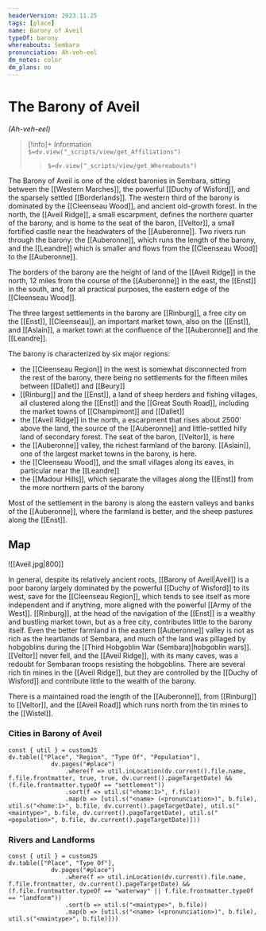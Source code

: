 ```yaml
---
headerVersion: 2023.11.25
tags: [place]
name: Barony of Aveil
typeOf: barony
whereabouts: Sembara
pronunciation: Ah-veh-eel
dm_notes: color
dm_plans: no
---
```

# The Barony of Aveil
*(Ah-veh-eel)*
>[!info]+ Information  
> `$=dv.view("_scripts/view/get_Affiliations")`  
>> `$=dv.view("_scripts/view/get_Whereabouts")`

The Barony of Aveil is one of the oldest baronies in Sembara, sitting between the [[Western Marches]], the powerful [[Duchy of Wisford]], and the sparsely settled [[Borderlands]]. The western third of the barony is dominated by the [[Cleenseau Wood]], and ancient old-growth forest. In the north, the [[Aveil Ridge]], a small escarpment, defines the northern quarter of the barony, and is home to the seat of the baron, [[Veltor]], a small fortified castle near the headwaters of the [[Auberonne]]. Two rivers run through the barony: the [[Auberonne]], which runs the length of the barony, and the [[Leandre]] which is smaller and flows from the [[Cleenseau Wood]] to the [[Auberonne]]. 

The borders of the barony are the height of land of the [[Aveil Ridge]] in the north, 12 miles from the course of the [[Auberonne]] in the east, the [[Enst]] in the south, and, for all practical purposes, the eastern edge of the [[Cleenseau Wood]].

The three largest settlements in the barony are [[Rinburg]], a free city on the [[Enst]], [[Cleenseau]], an important market town, also on the [[Enst]], and [[Aslain]], a market town at the confluence of the [[Auberonne]] and the [[Leandre]]. 

The barony is characterized by six major regions:

* the [[Cleenseau Region]] in the west is somewhat disconnected from the rest of the barony, there being no settlements for the fifteen miles between [[Dallet]] and [[Beury]]
* [[Rinburg]] and the [[Enst]], a land of sheep herders and fishing villages, all clustered along the [[Enst]] and the [[Great South Road]], including the market towns of [[Champimont]] and [[Dallet]]
* the [[Aveil Ridge]] in the north, a escarpment that rises about 2500' above the land, the source of the [[Auberonne]] and little-settled hilly land of secondary forest. The seat of the baron, [[Veltor]], is here
* the [[Auberonne]] valley, the richest farmland of the barony. [[Aslain]], one of the largest market towns in the barony, is here.
* the [[Cleenseau Wood]], and the small villages along its eaves, in particular near the [[Leandre]]
* the [[Madour Hills]], which separate the villages along the [[Enst]] from the more northern parts of the barony

Most of the settlement in the barony is along the eastern valleys and banks of the [[Auberonne]], where the farmland is better, and the sheep pastures along the [[Enst]]. 

## Map

![[Aveil.jpg|800]]

In general, despite its relatively ancient roots, [[Barony of Aveil|Aveil]] is a poor barony largely dominated by the powerful [[Duchy of Wisford]] to its west, save for the [[Cleenseau Region]], which tends to see itself as more independent and if anything, more aligned with the powerful [[Army of the West]]. [[Rinburg]], at the head of the navigation of the [[Enst]] is a wealthy and bustling market town, but as a free city, contributes little to the barony itself. Even the better farmland in the eastern [[Auberonne]] valley is not as rich as the heartlands of Sembara, and much of the land was pillaged by hobgoblins during the [[Third Hobgoblin War (Sembara)|hobgoblin wars]]. [[Veltor]] never fell, and the [[Aveil Ridge]], with its many caves, was a redoubt for Sembaran troops resisting the hobgoblins. There are several rich tin mines in the [[Aveil Ridge]], but they are controlled by the [[Duchy of Wisford]] and contribute little to the wealth of the barony.

There is a maintained road the length of the [[Auberonne]], from [[Rinburg]] to [[Veltor]], and the [[Aveil Road]] which runs north from the tin mines to the [[Wistel]].

### Cities in Barony of Aveil
```dataviewjs
const { util } = customJS
dv.table(["Place", "Region", "Type Of", "Population"], 
			dv.pages("#place")
				.where(f => util.inLocation(dv.current().file.name, f.file.frontmatter, true, true, dv.current().pageTargetDate) && (f.file.frontmatter.typeOf == "settlement"))
				.sort(f => util.s("<home:1>", f.file))
				.map(b => [util.s("<name> (<pronunciation>)", b.file), util.s("<home:1>", b.file, dv.current().pageTargetDate), util.s("<maintype>", b.file, dv.current().pageTargetDate), util.s("<population>", b.file, dv.current().pageTargetDate)]))
```

### Rivers and Landforms 
```dataviewjs
const { util } = customJS
dv.table(["Place", "Type Of"], 
			dv.pages("#place")
				.where(f => util.inLocation(dv.current().file.name, f.file.frontmatter, dv.current().pageTargetDate) && (f.file.frontmatter.typeOf == "waterway" || f.file.frontmatter.typeOf == "landform"))
				.sort(b => util.s("<maintype>", b.file))
				.map(b => [util.s("<name> (<pronunciation>)", b.file), util.s("<maintype>", b.file)]))
```
